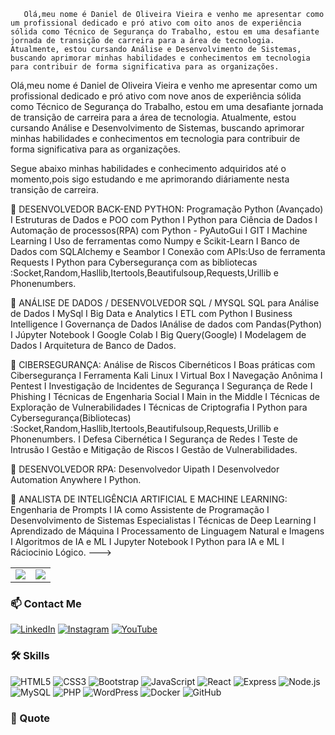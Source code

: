        Olá,meu nome é Daniel de Oliveira Vieira e venho me apresentar como um profissional dedicado e pró ativo com oito anos de experiência sólida como Técnico de Segurança do Trabalho, estou em uma desafiante jornada de transição de carreira para a área de tecnologia. Atualmente, estou cursando Análise e Desenvolvimento de Sistemas, buscando aprimorar minhas habilidades e conhecimentos em tecnologia para contribuir de forma significativa para as organizações.

Olá,meu nome é Daniel de Oliveira Vieira e venho me apresentar como um profissional dedicado e pró ativo com nove anos de experiência sólida como Técnico de Segurança do Trabalho, estou em uma desafiante jornada de transição de carreira para a área de tecnologia. Atualmente, estou cursando Análise e Desenvolvimento de Sistemas, buscando aprimorar minhas habilidades e conhecimentos em tecnologia para contribuir de forma significativa para as organizações.

Segue abaixo minhas habilidades e conhecimento adquiridos até o momento,pois sigo estudando e me aprimorando diáriamente nesta transição de carreira.

	DESENVOLVEDOR BACK-END PYTHON:
Programação Python (Avançado) I Estruturas de Dados e POO com Python I Python para Ciência de Dados I Automação de processos(RPA) com Python - PyAutoGui I GIT I Machine Learning I Uso de ferramentas como Numpy e Scikit-Learn I Banco de Dados com SQLAlchemy e Seambor I Conexão com APIs:Uso de ferramenta Requests I  Python para Cybersegurança com as bibliotecas :Socket,Random,Hasllib,Itertools,Beautifulsoup,Requests,Urillib e Phonenumbers.


	ANÁLISE DE DADOS / DESENVOLVEDOR SQL / MYSQL
SQL para Análise de Dados I MySql I Big Data e Analytics I ETL com Python I Business Intelligence I Governança de Dados IAnálise de dados com Pandas(Python) I Júpyter Notebook I Google Colab I Big Query(Google) I Modelagem de Dados I Arquitetura de Banco de Dados.

	CIBERSEGURANÇA:
Análise de Riscos Cibernéticos I Boas práticas com Cibersegurança I Ferramenta Kali Linux I Virtual Box I Navegação Anônima I Pentest I Investigação de Incidentes de Segurança I Segurança de Rede I Phishing I Técnicas de Engenharia Social I Main in the Middle I Técnicas de Exploração de Vulnerabilidades I Técnicas de Criptografia I Python para Cybersegurança(Bibliotecas) :Socket,Random,Hasllib,Itertools,Beautifulsoup,Requests,Urillib e Phonenumbers. I Defesa Cibernética I Segurança de Redes I Teste de Intrusão I Gestão e Mitigação de Riscos I Gestão de Vulnerabilidades.

	DESENVOLVEDOR RPA:
Desenvolvedor Uipath I Desenvolvedor Automation Anywhere I Python.

	ANALISTA DE INTELIGÊNCIA ARTIFICIAL E MACHINE LEARNING:
Engenharia de Prompts I IA como Assistente de Programação I Desenvolvimento de Sistemas Especialistas I Técnicas de Deep Learning I Aprendizado de Máquina I Processamento de Linguagem Natural e Imagens I Algoritmos de IA e ML I Jupyter Notebook I Python para IA e ML I Ráciocinio Lógico.
--->

<table>
  <tr style="border: none;">
    <td style="border: none;">
      <picture>
        <source
          srcset="https://github-readme-stats.vercel.app/api?username=Daniel010203&show_icons=true&theme=dark&title_color=C00102&icon_color=C00102"
          media="(prefers-color-scheme: dark)"
        />
        <source
          srcset="https://github-readme-stats.vercel.app/api?username=OTAIMER20&show_icons=true&title_color=C00102&icon_color=C00102"
          media="(prefers-color-scheme: light), (prefers-color-scheme: no-preference)"
        />
        <img src="https://github-readme-stats.vercel.app/api?username=OTAIMER20&show_icons=true&title_color=C00102&icon_color=C00102" />
      </picture>
    </td>
    <td style="border: none;">
      <picture>
        <source
          srcset="https://github-readme-stats.vercel.app/api/top-langs/?username=OTAIMER20&layout=compact&theme=dark&title_color=C00102"
          media="(prefers-color-scheme: dark)"
        />
        <source
          srcset="https://github-readme-stats.vercel.app/api/top-langs/?username=OTAIMER20&layout=compact&title_color=C00102"
          media="(prefers-color-scheme: light), (prefers-color-scheme: no-preference)"
        />
        <img src="https://github-readme-stats.vercel.app/api/top-langs/?username=OTAIMER20&layout=compact&title_color=C00102" />
      </picture>
    </td>
  </tr>
</table>

### 📫 Contact Me

[![LinkedIn](https://img.shields.io/badge/-LinkedIn-0077B5?style=flat&logo=LinkedIn&logoColor=white)](https://www.linkedin.com/in/paulo-gabriel-c-j%C3%BAnior-343a65222/)
[![Instagram](https://img.shields.io/badge/-Instagram-E4405F?style=flat&logo=instagram&logoColor=white)](https://www.instagram.com/otaimer_dev/)
[![YouTube](https://img.shields.io/badge/-YouTube-FF0000?style=flat&logo=youtube&logoColor=white)](https://www.youtube.com/@OTAIMER_DEV)

### 🛠️ Skills

![HTML5](https://img.shields.io/badge/-HTML5-E34F26?style=flat&logo=html5&logoColor=white)
![CSS3](https://img.shields.io/badge/-CSS3-1572B6?style=flat&logo=css3&logoColor=white)
![Bootstrap](https://img.shields.io/badge/-Bootstrap-563D7C?style=flat&logo=bootstrap&logoColor=white)
![JavaScript](https://img.shields.io/badge/-JavaScript-F7DF1E?style=flat&logo=javascript&logoColor=black)
![React](https://img.shields.io/badge/-React-61DAFB?style=flat&logo=react&logoColor=black)
![Express](https://img.shields.io/badge/-Express-000000?style=flat&logo=express&logoColor=white)
![Node.js](https://img.shields.io/badge/-Node.js-339933?style=flat&logo=node.js&logoColor=white)
![MySQL](https://img.shields.io/badge/-MySQL-4479A1?style=flat&logo=mysql&logoColor=white)
![PHP](https://img.shields.io/badge/-PHP-777BB4?style=flat&logo=php&logoColor=white)
![WordPress](https://img.shields.io/badge/-WordPress-21759B?style=flat&logo=wordpress&logoColor=white)
![Docker](https://img.shields.io/badge/-Docker-2496ED?style=flat&logo=docker&logoColor=white)
![GitHub](https://img.shields.io/badge/-GitHub-181717?style=flat&logo=github&logoColor=white)

### 🌟 Quote

